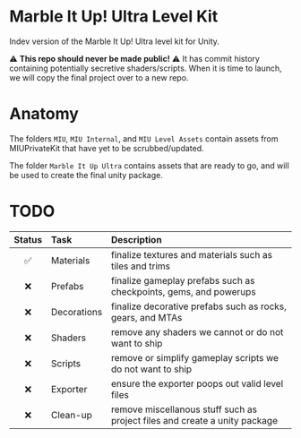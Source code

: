 # Marble It Up! Ultra Level Kit

Indev version of the Marble It Up! Ultra level kit for Unity.

⚠ **This repo should never be made public!** ⚠ It has commit history containing potentially secretive shaders/scripts. When it is time to launch, we will copy the final project over to a new repo.

# Anatomy

The folders `MIU`, `MIU Internal`, and `MIU Level Assets` contain assets from MIUPrivateKit that have yet to be scrubbed/updated.

The folder `Marble It Up Ultra` contains assets that are ready to go, and will be used to create the final unity package.

# TODO

| Status | Task     | Description                                             |
| :---: | :---      | :---                                                    |
| ✅ | Materials   | finalize textures and materials such as tiles and trims |
| ❌ | Prefabs     | finalize gameplay prefabs such as checkpoints, gems, and powerups |
| ❌ | Decorations | finalize decorative prefabs such as rocks, gears, and MTAs |
| ❌ | Shaders     | remove any shaders we cannot or do not want to ship |
| ❌ | Scripts     | remove or simplify gameplay scripts we do not want to ship |
| ❌ | Exporter    | ensure the exporter poops out valid level files |
| ❌ | Clean-up    | remove miscellanous stuff such as project files and create a unity package |
